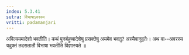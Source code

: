 ```yaml
---
index: 5.3.41
sutra: विभाषाऽवरस्य
vritti: padamanjari
---
```


 अवित्ययमादेशो भवतीति। कथं पुनर्बहुष्वादेशेषु प्रसक्तेषु अयमेव भवतु? अस्यैवानुवृतेः। अथ वा--अवरस्य यदुक्तं तदसतातौ विभाषा भवतीति विज्ञास्यते ॥